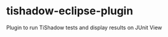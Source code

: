tishadow-eclipse-plugin
=======================

Plugin to run TiShadow tests and display results on JUnit View
